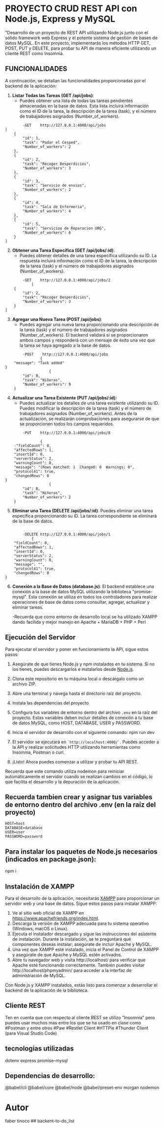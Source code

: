 # PROYECTO CRUD REST API con Node.js, Express y MySQL

"Desarrollo de  un proyecto de REST API utilizando Node.js junto con el sólido framework web Express y el potente sistema de gestión de bases de datos MySQL. En este proyecto, implementarás los métodos HTTP GET, POST, PUT y DELETE,  para probar tu API de manera eficiente utilizando un cliente REST como Insomnia. 


## FUNCIONALIDADES 

A continuación, se detallan las funcionalidades proporcionadas por el backend de la aplicación:

1. **Listar Todas las Tareas (GET /api/jobs)**:
   - Puedes obtener una lista de todas las tareas pendientes almacenadas en la base de datos.
Esta lista incluirá información como el ID de la tarea, la descripción de la tarea (task), y el número de trabajadores asignados (Number_of_workers).
```    
        -GET    http://127.0.0.1:4000/api/jobs
[
	{
		"id": 1,
		"task": "Podar el Cesped",
		"Number_of_workers": 2
	},
	{
		"id": 2,
		"task": "Recoger Desperdicios",
		"Number_of_workers": 3
	},
	{
		"id": 3,
		"task": "Servicio de envios",
		"Number_of_workers": 2
	},
	{
		"id": 4,
		"task": "Sala de Enfermeria",
		"Number_of_workers": 4
	},
	{
		"id": 5,
		"task": "Servicios de Reparacion URG",
		"Number_of_workers": 6
	}
]
```

2. **Obtener una Tarea Específica (GET /api/jobs/:id)**:
   - Puedes obtener detalles de una tarea específica utilizando su ID.
La respuesta incluirá información como el ID de la tarea, la descripción de la tarea (task) y el número de trabajadores asignados (Number_of_workers).
```
        -GET    http://127.0.0.1:4000/api/jobs/2
            [
	{
		"id": 2,
		"task": "Recoger Desperdicios",
		"Number_of_workers": 3
	}
]

```
3. **Agregar una Nueva Tarea (POST /api/jobs)**:
   - Puedes agregar una nueva tarea proporcionando una descripción de la tarea (task) y el número de trabajadores asignados (Number_of_workers).
El backend validará si se proporcionaron ambos campos y responderá con un mensaje de éxito una vez que la tarea se haya agregado a la base de datos.
```
        -POST    http://127.0.0.1:4000/api/jobs
                {
	"message": "Task added"
}
                	{
		"id": 8,
		"task": "Niñeras",
		"Number_of_workers": 9
	}
```

4. **Actualizar una Tarea Existente (PUT /api/jobs/:id)**:
   - Puedes actualizar los detalles de una tarea existente utilizando su ID.
Puedes modificar la descripción de la tarea (task) y el número de trabajadores asignados (Number_of_workers).
Antes de la actualización, se realizarán comprobaciones para asegurarse de que se proporcionen todos los campos requeridos.
```
        -PUT    http://127.0.0.1:4000/api/jobs/8
                
                {
	-"fieldCount": 0,
	"affectedRows": 1,
	"insertId": 0,
	"serverStatus": 2,
	"warningCount": 0,
	"message": "(Rows matched: 1  Changed: 0  Warnings: 0",
	"protocol41": true,
	"changedRows": 0
}
                	{
		"id": 8,
		"task": "Niñeras",
		"Number_of_workers": 2
	}

```
5. **Eliminar una Tarea (DELETE /api/jobs/:id)**:
   Puedes eliminar una tarea específica proporcionando su ID.
La tarea correspondiente se eliminará de la base de datos.
```

        -DELETE http://127.0.0.1:4000/api/jobs/1
            {
	"fieldCount": 0,
	"affectedRows": 1,
	"insertId": 0,
	"serverStatus": 2,
	"warningCount": 0,
	"message": "",
	"protocol41": true,
	"changedRows": 0
}
```
6. **Conexión a la Base de Datos (database.js)**:
   El backend establece una conexión a la base de datos MySQL utilizando la biblioteca "promise-mysql".
Esta conexión se utiliza en todos los controladores para realizar operaciones de base de datos como consultar, agregar, actualizar y eliminar tareas.

   -Recuerda que como entorno de desarrollo local se ha utilizado XAMPP dando facilida y mejor manejo en
   Apache + MariaDB + PHP + Perl

## Ejecución del Servidor

Para ejecutar el servidor y poner en funcionamiento la API, sigue estos pasos:

1. Asegúrate de que tienes Node.js y npm instalados en tu sistema. Si no los tienes, puedes descargarlos e instalarlos desde [Node.js](https://nodejs.org/).

2. Clona este repositorio en tu máquina local o descárgalo como un archivo ZIP.

3. Abre una terminal y navega hasta el directorio raíz del proyecto.

4. Instala las dependencias del proyecto

5. Configura tus variables de entorno dentro del archivo `.env` en la raíz del proyecto. Estas variables deben incluir detalles de conexión a tu base de datos MySQL, como HOST, DATABASE, USER y PASSWORD.

6. Inicia el servidor de desarrollo con el siguiente comando:
    npm run dev

7. El servidor se ejecutará en ``` `http://localhost:4000/` ```. Puedes acceder a la API y realizar solicitudes HTTP utilizando herramientas como Insomnia, Postman o curl.

8. ¡Listo! Ahora puedes comenzar a utilizar y probar tu API REST.

Recuerda que este comando utiliza nodemon para reiniciar automáticamente el servidor cuando se realizan cambios en el código, lo que facilita el desarrollo y la depuración de la aplicación.


## Recuerda tambien crear y asignar tus variables de entorno dentro del archivo .env (en la raíz del proyecto)
```
HOST=host
DATABASE=database
USER=user
PASSWORD=password
```
## Para instalar los paquetes de Node.js necesarios (indicados en package.json):

   npm i


## Instalación de XAMPP

Para el desarrollo de la aplicación, necesitarás [XAMPP](https://www.apachefriends.org/index.html) para proporcionar un servidor web y una base de datos. Sigue estos pasos para instalar XAMPP:

1. Ve al sitio web oficial de XAMPP en https://www.apachefriends.org/index.html.
2. Descarga la versión de XAMPP adecuada para tu sistema operativo (Windows, macOS o Linux).
3. Ejecuta el instalador descargado y sigue las instrucciones del asistente de instalación. Durante la instalación, se te preguntará qué componentes deseas instalar; asegúrate de incluir Apache y MySQL.
4. Una vez que XAMPP esté instalado, inicia el Panel de Control de XAMPP y asegúrate de que Apache y MySQL estén activados.
5. Abre tu navegador web y visita http://localhost/ para verificar que Apache esté funcionando correctamente. También puedes visitar http://localhost/phpmyadmin/ para acceder a la interfaz de administración de MySQL.

Con Node.js y XAMPP instalados, estás listo para comenzar a desarrollar el backend de la aplicación de la biblioteca.

## Cliente REST
Ten en cuenta que con respecto al cliente REST se utilizo "Insomnia" pero puedes usar muchos mas entre los que se ha usado en clase como  #Postman y entre otros #Paw #Restlet Client #HTTPie #Thunder Client (para Visual Studio Code)


## tecnologias utilizadas
dotenv
express
promise-mysql

## Dependencias de desarrollo:

@babel/cli
@babel/core
@babel/node
@babel/preset-env
morgan 
nodemon

# Autor 
faber tinoco ## backent-to-do_list
